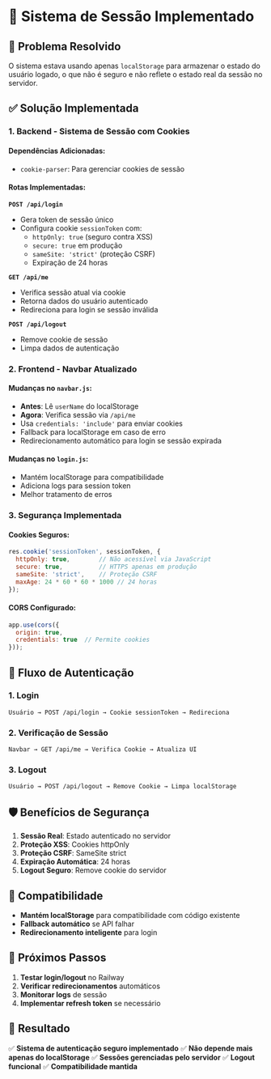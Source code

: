 # 🔐 Sistema de Sessão Implementado

## 🎯 Problema Resolvido
O sistema estava usando apenas `localStorage` para armazenar o estado do usuário logado, o que não é seguro e não reflete o estado real da sessão no servidor.

## ✅ Solução Implementada

### 1. **Backend - Sistema de Sessão com Cookies**

#### Dependências Adicionadas:
- `cookie-parser`: Para gerenciar cookies de sessão

#### Rotas Implementadas:

**`POST /api/login`**
- Gera token de sessão único
- Configura cookie `sessionToken` com:
  - `httpOnly: true` (seguro contra XSS)
  - `secure: true` em produção
  - `sameSite: 'strict'` (proteção CSRF)
  - Expiração de 24 horas

**`GET /api/me`**
- Verifica sessão atual via cookie
- Retorna dados do usuário autenticado
- Redireciona para login se sessão inválida

**`POST /api/logout`**
- Remove cookie de sessão
- Limpa dados de autenticação

### 2. **Frontend - Navbar Atualizado**

#### Mudanças no `navbar.js`:
- **Antes**: Lê `userName` do localStorage
- **Agora**: Verifica sessão via `/api/me`
- Usa `credentials: 'include'` para enviar cookies
- Fallback para localStorage em caso de erro
- Redirecionamento automático para login se sessão expirada

#### Mudanças no `login.js`:
- Mantém localStorage para compatibilidade
- Adiciona logs para session token
- Melhor tratamento de erros

### 3. **Segurança Implementada**

#### Cookies Seguros:
```javascript
res.cookie('sessionToken', sessionToken, {
  httpOnly: true,        // Não acessível via JavaScript
  secure: true,          // HTTPS apenas em produção
  sameSite: 'strict',    // Proteção CSRF
  maxAge: 24 * 60 * 60 * 1000 // 24 horas
});
```

#### CORS Configurado:
```javascript
app.use(cors({
  origin: true,
  credentials: true  // Permite cookies
}));
```

## 🔄 Fluxo de Autenticação

### 1. **Login**
```
Usuário → POST /api/login → Cookie sessionToken → Redireciona
```

### 2. **Verificação de Sessão**
```
Navbar → GET /api/me → Verifica Cookie → Atualiza UI
```

### 3. **Logout**
```
Usuário → POST /api/logout → Remove Cookie → Limpa localStorage
```

## 🛡️ Benefícios de Segurança

1. **Sessão Real**: Estado autenticado no servidor
2. **Proteção XSS**: Cookies httpOnly
3. **Proteção CSRF**: SameSite strict
4. **Expiração Automática**: 24 horas
5. **Logout Seguro**: Remove cookie do servidor

## 🔧 Compatibilidade

- **Mantém localStorage** para compatibilidade com código existente
- **Fallback automático** se API falhar
- **Redirecionamento inteligente** para login

## 📝 Próximos Passos

1. **Testar login/logout** no Railway
2. **Verificar redirecionamentos** automáticos
3. **Monitorar logs** de sessão
4. **Implementar refresh token** se necessário

## 🎯 Resultado

✅ **Sistema de autenticação seguro implementado**
✅ **Não depende mais apenas do localStorage**
✅ **Sessões gerenciadas pelo servidor**
✅ **Logout funcional**
✅ **Compatibilidade mantida** 